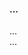 <div class="m-comment">
    <div class="comment_hd">
        <img class="comment_avatar" src="" alt="">
        <h4 class="comment_title">...</h4>
        <div class="comment_meta">...</div>
    </div>
    <div class="comment_body">...</div>
</div>